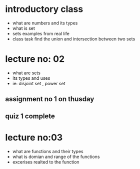 # introductory class
* what are numbers and its types
* what is set
* sets examples from real life
* class task find the union and intersection between two sets 
# lecture no: 02 
* what are sets
* its types and uses
* ie: disjoint set , power set
  
## assignment no 1 on thusday
## quiz 1 complete 


# lecture no:03
* what are functions and their types
* what is domian and range of the functions 
* excerises realted to the function 

